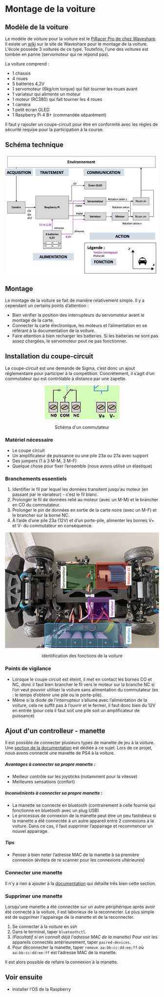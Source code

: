 # Montage de la voiture

## Modèle de la voiture

Le modèle de voiture pour la voiture est le [PiRacer Pro de chez Waveshare](https://www.waveshare.com/piracer-pro-ai-kit.htm). Il existe un [wiki](https://www.waveshare.com/wiki/PiRacer_Pro_AI_Kit) sur le site de Waveshare pour le montage de la voiture. L'école possède 3 voitures de ce type. Toutefois, l'une des voitures est tombée en panne (servomoteur qui ne répond pas).

La voiture comprend :

- 1 chassis
- 4 roues
- 5 batteries 4,2V
- 1 servomoteur (6kg/cm torque) qui fait tourner les roues avant
- 1 variateur qui alimente un moteur
- 1 moteur (RC380) qui fait tourner les 4 roues
- 1 caméra
- 1 petit écran OLED
- 1 Raspberry Pi 4 B+ (commandée séparément)

Il faut y rajouter un coupe-circuit pour être en conformité avec les règles de sécurité requise pour la participation à la course.

## Schéma technique

![](./imgs/schema-bloc-voiture-sans-python.png)

## Montage
Le montage de la voiture se fait de manière relativement simple. Il y a cependant un certains points d’attention :

- Bien vérifier la position des interrupteurs du servomoteur avant le montage de la carte.
- Connecter la carte électronique, les moteurs et l’alimentation en se référant à la documentation de la voiture.
- Faire attention à bien recharger les batteries. Si les batteries ne sont pas assez chargées, le servomoteur peut ne pas fonctionner.

## Installation du coupe-circuit

Le coupe-circuit est une demande de Sigma, c’est donc un ajout réglementaire pour participer à la compétition. Concrètement, il s’agit d’un commutateur qui est contrôlable à distance par une zapette.

<center>

![](./imgs/schema-commutateur.png)

Schéma d'un commutateur

</center>

### Matériel nécessaire 

- Le coupe circuit
- Un amplificateur de puissance ou une pile 23a ou 27a avec support
- Des jumpers (1 à 3 M-M, 3 M-F)
- Quelque chose pour fixer l’ensemble (nous avons utilisé un élastique)

### Branchements essentiels 

1. Identifier le fil par lequel les données transitent jusqu’au moteur (en passant par le variateur) - c’est le fil blanc.
2. Prolonger le fil de données relié au moteur (avec un M-M) et le brancher en CO du commutateur.
3. Prolonger le pin de données en sortie de la carte noire (avec un M-F) et le brancher sur la borne NC.
4. À l’aide d’une pile 23a (12V) et d’un porte-pile, alimenter les bornes V+ et V- du commutateur en conséquence.

<center>

![](./imgs/photo-voiture-identification-moteur.jpg)

Identification des fonctions de la voiture

</center>

### Points de vigilance 

- Lorsque le coupe circuit est éteint, il met en contact les bornes CO et NC, donc il faut bien brancher le fil vers le moteur sur la branche NC si l’on veut pouvoir utiliser la voiture sans alimentation du commutateur (ex : le temps d’obtenir une pile ou le porte-pile).
- Même si la diode de l’interrupteur s’allume avec l’alimentation de la voiture, cela ne suffit pas à l’ouvrir et le fermer, il faut donc bien du 12V en entrée (pour cela il faut soit une pile soit un amplificateur de puissance)



## Ajout d'un controlleur - manette

Il est possible de connecter plusieurs types de manette de jeu à la voiture. Une [section de la documentation](https://docs.donkeycar.com/parts/controllers/) est dédiée à ce sujet. Lors de ce projet, nous  avons connecté une manette de PS4 à la voiture.

##### Avantages à connecter sa propre manette :
- Meilleur contrôle sur les joysticks (notamment pour la vitesse)
- Meilleures sensations (confort)

##### Inconvénients à connecter sa propre manette :
- La manette se connecte en bluetooth (contrairement à celle fournie qui fonctionne en bluetooth avec un plug USB)
- Le processus de connexion de la manette peut être un peu fastidieux si la manette a été connectée à un autre appareil entre 2 connexions à la voiture. Dans ce cas, il faut supprimer l’appairage et recommencer un nouvel appairage.

##### Tips 
- Penser à bien noter l’adresse MAC de la manette à sa première connexion (évitera de re scanner pour les connexions ultérieures)

### Connecter une manette

Il n'y a rien à ajouter à la [documentation](https://docs.donkeycar.com/parts/controllers/) qui détaille très bien cette section.

### Supprimer une manette
Lorsqu'une manette a été connectée sur un autre périphérique après avoir été connecté à la voiture, il est laborieux de la reconnecter. Le plus simple est de supprimer l'appairage de la manette et de la reconnecter.

1. Se connecter à la voiture en ssh
2. Dans le terminal, taper ```bluetoothctl```.
3. *(Facultatif si on connaît déjà l'adresse MAC de la manette)* Pour voir les appareils connectés antérieurement, taper ```paired-devices```.
4. Pour déconnecter la manette, taper ```remove aa:bb:cc:dd:ee:ff``` où ```aa:bb:cc:dd:ee:ff``` est l’adresse MAC de la manette.

Il est alors possible de refaire la connexion à la manette.


## Voir ensuite

- Installer l'OS de la Raspberry

